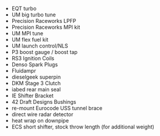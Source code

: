 - EQT turbo
- UM big turbo tune
- Precision Raceworks LPFP
- Precision Raceworks MPI kit
- UM MPI tune
- UM flex fuel kit
- UM launch control/NLS
- P3 boost gauge / boost tap
- RS3 Ignition Coils
- Denso Spark Plugs
- Fluidampr
- dieselgeek superpin
- DKM Stage 3 Clutch
- iabed rear main seal
- IE Shifter Bracket
- 42 Draft Designs Bushings
- re-mount Eurocode USS tunnel brace
- direct wire radar detector
- heat wrap on downpipe
- ECS short shifter, stock throw length (for additional weight)
